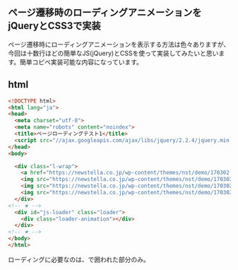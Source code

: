 ## ページ遷移時のローディングアニメーションをjQueryとCSS3で実装
ページ遷移時にローディングアニメーションを表示する方法は色々ありますが、今回は十数行ほどの簡単なJS(jQuery)とCSSを使って実装してみたいと思います。簡単コピペ実装可能な内容になっています。

## html
~~~html
<!DOCTYPE html>
<html lang="ja">
<head>
  <meta charset="utf-8">
  <meta name="robots" content="noindex">
  <title>ページローディングテスト1</title>
  <script src="//ajax.googleapis.com/ajax/libs/jquery/2.2.4/jquery.min.js"></script>
</head>
<body>

  <div class="l-wrap">
    <a href="https://newstella.co.jp/wp-content/themes/nst/demo/170302-pageload/2.html" class="button">ページ遷移してみる</a>
    <img src="https://newstella.co.jp/wp-content/themes/nst/demo/170302-pageload/1.JPG" alt="テスト画像1">
    <img src="https://newstella.co.jp/wp-content/themes/nst/demo/170302-pageload/2.JPG" alt="テスト画像2">
    <img src="https://newstella.co.jp/wp-content/themes/nst/demo/170302-pageload/3.JPG" alt="テスト画像3">
  </div>
<!-- ★ -->
  <div id="js-loader" class="loader">
    <div class="loader-animation"></div>
  </div>
<!-- ★ -->
</body>
</html>
~~~
ローディングに必要なのは、<!-- ★ -->で囲われた部分のみ。
